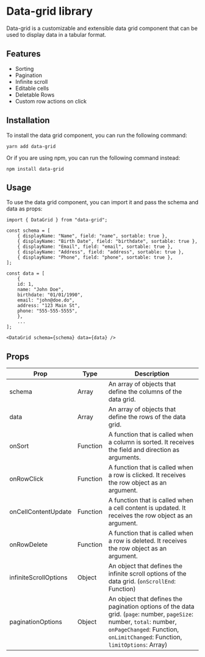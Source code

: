 # Data-grid library

Data-grid is a customizable and extensible data grid component that can be used to display data in a tabular format.

## Features

- Sorting
- Pagination
- Infinite scroll
- Editable cells
- Deletable Rows
- Custom row actions on click

## Installation

To install the data grid component, you can run the following command:

```
yarn add data-grid
```

Or if you are using npm, you can run the following command instead:

```
npm install data-grid
```

## Usage

To use the data grid component, you can import it and pass the schema and data as props:

```
import { DataGrid } from "data-grid";

const schema = [
    { displayName: "Name", field: "name", sortable: true },
    { displayName: "Birth Date", field: "birthdate", sortable: true },
    { displayName: "Email", field: "email", sortable: true },
    { displayName: "Address", field: "address", sortable: true },
    { displayName: "Phone", field: "phone", sortable: true },
];

const data = [
    {
    id: 1,
    name: "John Doe",
    birthdate: "01/01/1990",
    email: "john@doe.do",
    address: "123 Main St",
    phone: "555-555-5555",
    },
    ...
];

<DataGrid schema={schema} data={data} />
```

## Props

| Prop                  | Type     | Description                                                                                                                                                                                         |
| --------------------- | -------- | --------------------------------------------------------------------------------------------------------------------------------------------------------------------------------------------------- |
| schema                | Array    | An array of objects that define the columns of the data grid.                                                                                                                                       |
| data                  | Array    | An array of objects that define the rows of the data grid.                                                                                                                                          |
| onSort                | Function | A function that is called when a column is sorted. It receives the field and direction as arguments.                                                                                                |
| onRowClick            | Function | A function that is called when a row is clicked. It receives the row object as an argument.                                                                                                         |
| onCellContentUpdate   | Function | A function that is called when a cell content is updated. It receives the row object as an argument.                                                                                                |
| onRowDelete           | Function | A function that is called when a row is deleted. It receives the row object as an argument.                                                                                                         |
| infiniteScrollOptions | Object   | An object that defines the infinite scroll options of the data grid. (`onScrollEnd`: Function)                                                                                                      |
| paginationOptions     | Object   | An object that defines the pagination options of the data grid. (`page`: number, `pageSize`: number, `total`: number, `onPageChanged`: Function, `onLimitChanged`: Function, `limitOptions`: Array) |
